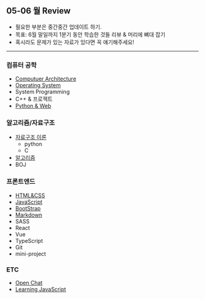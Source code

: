 ## 05-06 월 Review

- 필요한 부분은 중간중간 업데이트 하기.
- 목표: 6월 말일까지 1분기 동안 학습한 것들 리뷰 & 머리에 뼈대 잡기
- 혹시라도 문제가 있는 자료가 있다면 꼭 얘기해주세요!

<hr>

### 컴퓨터 공학

- [Computuer Architecture](https://bit.ly/2YE9ZRD)
- [Operating System](https://bit.ly/3dmi2XX)
- System Programming
- C++ & 프로젝트
- [Python & Web](https://bit.ly/2Mp5uD4)

### 알고리즘/자료구조

- [자료구조 이론](https://bit.ly/2ZbDcne)
  - python
  - C
- [알고리즘](https://bit.ly/3gr1LCO)
- BOJ

### 프론트엔드

- [HTML&CSS](https://bit.ly/2Wggp85)
- [JavaScript](https://bit.ly/3cdvXOq)
- [BootStrap](https://bit.ly/3h3qopn)
- [Markdown](https://bit.ly/2YgF6AX)
- SASS
- React
- Vue
- TypeScript
- Git
- mini-project

### ETC

- [Open Chat](https://bit.ly/2zpO0Dd)
- [Learning JavaScript](https://bit.ly/36HpGtj)
